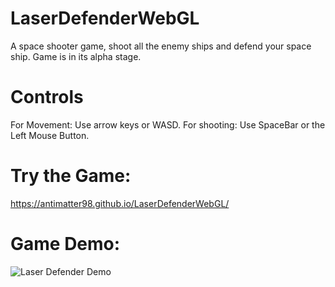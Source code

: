 # LaserDefenderWebGL
A space shooter game, shoot all the enemy ships and defend your space ship. Game is in its alpha stage.

# Controls
For Movement: Use arrow keys or WASD.
For shooting: Use SpaceBar or the Left Mouse Button.

# Try the Game: 
https://antimatter98.github.io/LaserDefenderWebGL/

# Game Demo: 
![Laser Defender Demo](LaserDefender.gif)
